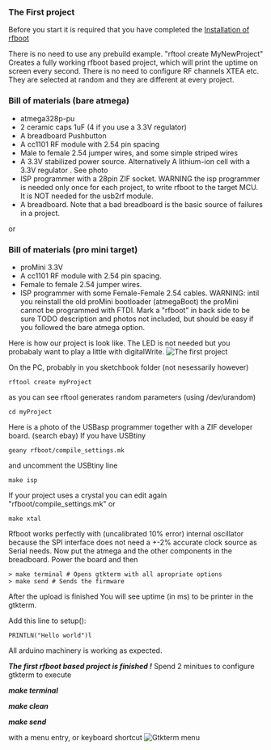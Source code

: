 ### The First project

Before you start it is required that you have completed the
[Installation of rfboot](Installation)

There is no need to use any prebuild example.
"rftool create MyNewProject"
Creates a fully working rfboot based project, which will print the uptime on screen
every second. There is no need to configure RF channels XTEA etc. They are selected at
random and they are different at every project.

### Bill of materials (bare atmega)
- atmega328p-pu
- 2 ceramic caps 1uF (4 if you use a 3.3V regulator)
- A breadboard Pushbutton
- A cc1101 RF module with 2.54 pin spacing
- Male to female 2.54 jumper wires, and some simple striped wires
- A 3.3V stabilized power source. Alternatively A lithium-ion cell with a 3.3V regulator
. See photo
- ISP programmer with a 28pin ZIF socket. WARNING the isp programmer is needed only once
for each project, to write rfboot to the target MCU. It is NOT needed for the usb2rf module. 
- A breadboard. Note that a bad breadboard is the basic source of failures in a project.

or

### Bill of materials (pro mini target)
- proMini 3.3V
- A cc1101 RF module with 2.54 pin spacing.
- Female to female 2.54 jumper wires.
- ISP programmer with some Female-Female 2.54 cables.
WARNING: intil you reinstall the old proMini bootloader (atmegaBoot) the proMini
cannot be programmed with FTDI. Mark a "rfboot" in back side to be sure
TODO description and photos not included, but should be easy if you followed the bare
atmega option.

Here is how our project is look like. The LED is not needed but you probabaly want to
play a little with digitalWrite.
![The first project](https://github.com/pkarsy/rfboot/blob/master/help/files/FirstRfbootProject.png)

On the PC, probably in you sketchbook folder (not nesessarily however)
```
rftool create myProject
```
as you can see rftool generates random parameters (using /dev/urandom)
```
cd myProject
```
Here is a photo of the USBasp programmer together with a ZIF developer board. (search ebay)
If you have USBtiny
```
geany rfboot/compile_settings.mk
```
and uncomment the USBtiny line
```
make isp
```
If your project uses a crystal you can edit again "rfboot/compile_settings.mk" or
```
make xtal
```
Rfboot works perfectly with (uncalibrated 10% error) internal oscillator because the SPI
interface does not need a +-2% accurate clock source as Serial needs.
Now put the atmega and the other components in the breadboard.
Power the board and then
```
> make terminal # Opens gtkterm with all apropriate options
> make send # Sends the firmware
```
After the upload is finished
You will see uptime (in ms) to be printer in the gtkterm.

Add this line to setup():
```
PRINTLN("Hello world")l
```
All arduino machinery is working as expected.

***The first rfboot based project is finished !***
Spend 2 minitues to configure gtkterm to execute

***make terminal***

***make clean***

***make send***

with a menu entry, or keyboard shortcut
![Gtkterm menu](https://github.com/pkarsy/rfboot/blob/master/help/files/MenuEntry.png)
